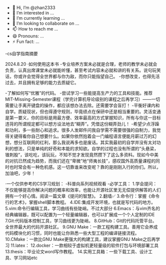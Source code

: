 - 👋 Hi, I’m @zhan2333
- 👀 I’m interested in ...
- 🌱 I’m currently learning ...
- 💞️ I’m looking to collaborate on ...
- 📫 How to reach me ...
- 😄 Pronouns: ...
- ⚡ Fun fact: ...

<!---
zhan2333/zhan2333 is a ✨ special ✨ repository because its `README.md` (this file) appears on your GitHub profile.
You can click the Preview link to take a look at your changes.
--->

-cs自学指南摘要

2024.8.20
·如何使用这本书
-专业培养方案未必就是合理，老师的教学未必就会负责，认真出席课堂未必就能听懂，甚至考试内容未必就和讲的有关系。说句玩笑话，你或许会觉得全世界都与你为敌，而你只能指望自己。
-你想改变，也得先活过去，并且拥有足够的能力去质疑它。

-了解如何写“优雅”的代码。
-尝试学习一些能提高生产力的工具和技能。推荐MIT-Missing-Semester课程（学完计算机导论级别的课程之后再学习）——一切需要让手离开键盘的操作，都应该想办法去除。还需要学会盲打！
-平衡好课内和自学。质疑现状，但也得遵守规则，毕竟绩点在保研中还是相当重要的。灵活变通是第一要义，你的目标是用最方便、效率最高的方式掌握知识，所有与你这一目标违背的所谓规定都可以想方设法地去“糊弄”。凭借这份糊弄劲儿！
-希望少点浮躁和功利，多一些耐心和追求。很多人发邮件问我自学需不需要很强的自制力，我觉得关键得看你自己想要什么。如果你依然抱着会一门编程语言便能月薪过万的幻想，想分互联网的红利，那么我说再多也是废话。其实我最初的自学并没有太对功利的想法，只是单纯的好奇和本能的求知欲。自学的过程也没有所谓的“头悬梁，锥刺股”，该吃吃，该玩玩，不知不觉才发现竟然攒下了这么多资料。现如今中美的对抗已然成为趋势，而我们还在“卑微”地“师夷长技”，感叹国外高质量课程的同时也时常会有一种危机感。这一切靠谁来改变呢？靠的是刚刚入行的你们。所以，加油吧，少年！

·一个仅供参考的CS学习规划：
-科普向系列视频观看
-必学工具：
 1.学会提问：不仅能够提高你解决问题的概率和效率，也能让开源社区里无无偿提供解答的人们拥有一个好心情。阅读一篇文章《提问的智慧》。
 2.翻墙✅
 3.命令行：掌握《命令行的艺术》，掌握shell脚本教程。
 4.IDE:集成开发环境，也就是写代码的地方。
 5.vim:命令行编辑工具，学习曲线有些陡峭。不过大部分
 6.Emacs：与vim齐名的经典编辑器，既可以配置为一个轻量编辑器，也可以扩展成一个个人定制的IDE
 7.Git:代码版本控制工具，学习曲线更为陡峭。
 8.GitHub：Git的代码托管平台。全世界最大的代码开源社区。
 9.GNU Make：一款工程构建工具。善用它会养成代码模块化的习惯，同时也能让你熟悉一些大型工程的编译链接流程。
 10.CMake：一款比GNU Make更强大的构建工具，建议掌握GNU Make之后再学习
 11.latex：
 12.docker：一款相较于虚拟机更轻量级的软件打包与环境部署工具
 13.thesis：毕业论文word写作教程。
 14.实用工具箱：一些下载工具、设计工具、学习网站etc
